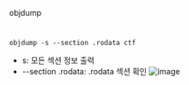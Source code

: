 objdump
#
```
objdump -s --section .rodata ctf
```
- s: 모든 섹션 정보 출력
- --section .rodata: .rodata 섹션 확인
![image](https://user-images.githubusercontent.com/61821641/155139508-3b68b4f2-3145-4521-bb0d-88a7de949552.png)
